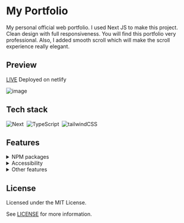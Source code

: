 # My Portfolio

My personal official web portfolio. I used Next JS to make this project. Clean design with full responsiveness. You will find this portfolio very professional. Also, I added smooth scroll which will make the scroll experience really elegant.


## Preview

[LIVE](https://wonderful-hugle-16c351.netlify.app/) Deployed on netlify

![image](https://user-images.githubusercontent.com/43968748/128247502-ceb2429b-d329-432c-b2c2-15acb31b01fa.png)


## Tech stack

![Next](https://img.shields.io/badge/-Next.js-05122A?style=flat&logo=Next.js)&nbsp;
![TypeScript](https://img.shields.io/badge/-TypeScript-05122A?style=flat&logo=typescript)&nbsp;
![tailwindCSS](https://img.shields.io/badge/tailwindcss-05122A.svg?&style=flat&logo=tailwind-css&logoColor=white")&nbsp;


## Features 

<details> 
  <summary> NPM packages </summary>
   
  * react-scroll
  * react-countup
  * react-icons
  * swiper
  * nprogress
  * framer-motion
 
</details>

<details> 
  <summary> Accessibility </summary>
  
  * RWD
  * Semantic HTML
  * WAI-ARIA
  * Designing for Screen Reader

</details>


<details> 
  <summary> Other features </summary>

 * Mobile first
 * Absolute imports
 * snap-scroll
  
</details>

## License

Licensed under the MIT License.

See [LICENSE](https://github.com/kubo550/web-portfolio/blob/main/LICENSE) for more information.
